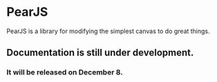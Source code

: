 # PearJS
PearJS is a library for modifying the simplest canvas to do great things.

## Documentation is still under development.
### It will be released on December 8.
